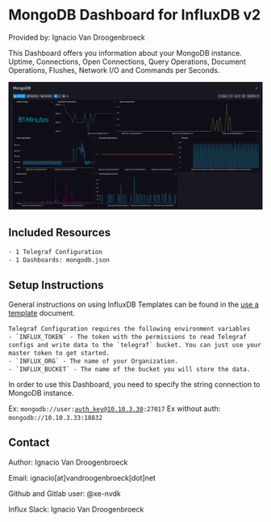# MongoDB Dashboard for InfluxDB v2

Provided by: Ignacio Van Droogenbroeck

This Dashboard offers you information about your MongoDB instance. Uptime, Connections, Open Connections, Query Operations, Document Operations, Flushes, Network I/O and Commands per Seconds.

![Dashboard Screenshot](screenshot.png)

## Included Resources

    - 1 Telegraf Configuration
    - 1 Dashboards: mongodb.json

## Setup Instructions

General instructions on using InfluxDB Templates can be found in the [use a template](../docs/use_a_template.md) document.
    
    Telegraf Configuration requires the following environment variables
    - `INFLUX_TOKEN` - The token with the permissions to read Telegraf configs and write data to the `telegraf` bucket. You can just use your master token to get started.
    - `INFLUX_ORG` - The name of your Organization.
    - `INFLUX_BUCKET` - The name of the bucket you will store the data.

   In order to use this Dashboard, you need to specify the string connection to MongoDB instance.

   Ex: <code>mongodb://user:auth_key@10.10.3.30:27017</code>
   Ex without auth: <code>mongodb://10.10.3.33:18832</code>


## Contact

Author: Ignacio Van Droogenbroeck

Email: ignacio[at]vandroogenbroeck[dot]net

Github and Gitlab user: @xe-nvdk 

Influx Slack: Ignacio Van Droogenbroeck
